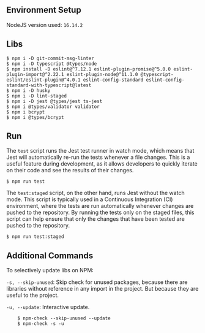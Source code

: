 ## Environment Setup
NodeJS version used: `16.14.2`

## Libs
    $ npm i -D git-commit-msg-linter
    $ npm i -D typescript @types/node
    $ npm install -D eslint@^7.12.1 eslint-plugin-promise@^5.0.0 eslint-plugin-import@^2.22.1 eslint-plugin-node@^11.1.0 @typescript-eslint/eslint-plugin@^4.0.1 eslint-config-standard eslint-config-standard-with-typescript@latest
    $ npm i -D husky
    $ npm i -D lint-staged
    $ npm i -D jest @types/jest ts-jest
    $ npm i @types/validator validator
    $ npm i bcrypt
    $ npm i @types/bcrypt

## Run
The `test` script runs the Jest test runner in watch mode, which means that Jest will automatically re-run the tests whenever a file changes. This is a useful feature during development, as it allows developers to quickly iterate on their code and see the results of their changes.

    $ npm run test

The `test:staged` script, on the other hand, runs Jest without the watch mode. This script is typically used in a Continuous Integration (CI) environment, where the tests are run automatically whenever changes are pushed to the repository. By running the tests only on the staged files, this script can help ensure that only the changes that have been tested are pushed to the repository.

    $ npm run test:staged

## Additional Commands

To selectively update libs on NPM:

`-s, --skip-unused`: Skip check for unused packages, because there are libraries without reference in any import in the project. But because they are useful to the project.

`-u, --update`: Interactive update.

        $ npm-check --skip-unused --update
        $ npm-check -s -u

